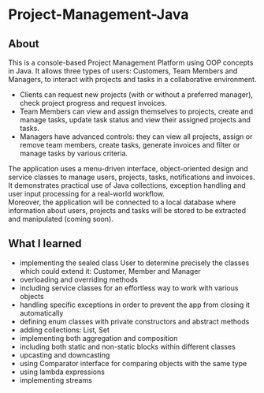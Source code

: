 # Project-Management-Java

## About
This is a console-based Project Management Platform using OOP concepts in Java. It allows three types of users: Customers, Team Members and Managers, to interact with projects and tasks in a collaborative environment.  

* Clients can request new projects (with or without a preferred manager), check project progress and request invoices.
* Team Members can view and assign themselves to projects, create and manage tasks, update task status and view their assigned projects and tasks.
* Managers have advanced controls: they can view all projects, assign or remove team members, create tasks, generate invoices and filter or manage tasks by various criteria.
  
The application uses a menu-driven interface, object-oriented design and service classes to manage users, projects, tasks, notifications and invoices. It demonstrates practical use of Java collections, exception handling and user input processing for a real-world workflow.  
Moreover, the application will be connected to a local database where information about users, projects and tasks will be stored to be extracted and manipulated (coming soon).

## What I learned
* implementing the sealed class User to determine precisely the classes which could extend it: Customer, Member and Manager
* overloading and overriding methods
* including service classes for an effortless way to work with various objects
* handling specific exceptions in order to prevent the app from closing it automatically
* defining enum classes with private constructors and abstract methods
* adding collections: List, Set
* implementing both aggregation and composition
* including both static and non-static blocks within different classes
* upcasting and downcasting
* using Comparator interface for comparing objects with the same type
* using lambda expressions
* implementing streams
